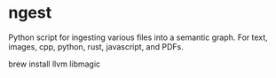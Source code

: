 # ngest
Python script for ingesting various files into a semantic graph. For text, images, cpp, python, rust, javascript, and PDFs.

brew install llvm libmagic

